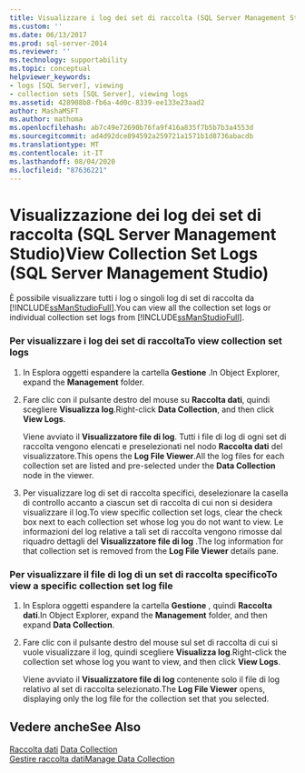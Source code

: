 ```yaml
---
title: Visualizzare i log dei set di raccolta (SQL Server Management Studio) | Microsoft Docs
ms.custom: ''
ms.date: 06/13/2017
ms.prod: sql-server-2014
ms.reviewer: ''
ms.technology: supportability
ms.topic: conceptual
helpviewer_keywords:
- logs [SQL Server], viewing
- collection sets [SQL Server], viewing logs
ms.assetid: 428908b8-fb6a-4d0c-8339-ee133e23aad2
author: MashaMSFT
ms.author: mathoma
ms.openlocfilehash: ab7c49e72690b76fa9f416a835f7b5b7b3a4553d
ms.sourcegitcommit: ad4d92dce894592a259721a1571b1d8736abacdb
ms.translationtype: MT
ms.contentlocale: it-IT
ms.lasthandoff: 08/04/2020
ms.locfileid: "87636221"
---
```

# <a name="view-collection-set-logs-sql-server-management-studio"></a><span data-ttu-id="160ad-102">Visualizzazione dei log dei set di raccolta (SQL Server Management Studio)</span><span class="sxs-lookup"><span data-stu-id="160ad-102">View Collection Set Logs (SQL Server Management Studio)</span></span>
  <span data-ttu-id="160ad-103">È possibile visualizzare tutti i log o singoli log di set di raccolta da [!INCLUDE[ssManStudioFull](../../includes/ssmanstudiofull-md.md)].</span><span class="sxs-lookup"><span data-stu-id="160ad-103">You can view all the collection set logs or individual collection set logs from [!INCLUDE[ssManStudioFull](../../includes/ssmanstudiofull-md.md)].</span></span>  
  
### <a name="to-view-collection-set-logs"></a><span data-ttu-id="160ad-104">Per visualizzare i log dei set di raccolta</span><span class="sxs-lookup"><span data-stu-id="160ad-104">To view collection set logs</span></span>  
  
1.  <span data-ttu-id="160ad-105">In Esplora oggetti espandere la cartella **Gestione** .</span><span class="sxs-lookup"><span data-stu-id="160ad-105">In Object Explorer, expand the **Management** folder.</span></span>  
  
2.  <span data-ttu-id="160ad-106">Fare clic con il pulsante destro del mouse su **Raccolta dati**, quindi scegliere **Visualizza log**.</span><span class="sxs-lookup"><span data-stu-id="160ad-106">Right-click **Data Collection**, and then click **View Logs**.</span></span>  
  
     <span data-ttu-id="160ad-107">Viene avviato il **Visualizzatore file di log**. Tutti i file di log di ogni set di raccolta vengono elencati e preselezionati nel nodo **Raccolta dati** del visualizzatore.</span><span class="sxs-lookup"><span data-stu-id="160ad-107">This opens the **Log File Viewer**.All the log files for each collection set are listed and pre-selected under the **Data Collection** node in the viewer.</span></span>  
  
3.  <span data-ttu-id="160ad-108">Per visualizzare log di set di raccolta specifici, deselezionare la casella di controllo accanto a ciascun set di raccolta di cui non si desidera visualizzare il log.</span><span class="sxs-lookup"><span data-stu-id="160ad-108">To view specific collection set logs, clear the check box next to each collection set whose log you do not want to view.</span></span> <span data-ttu-id="160ad-109">Le informazioni del log relative a tali set di raccolta vengono rimosse dal riquadro dettagli del **Visualizzatore file di log** .</span><span class="sxs-lookup"><span data-stu-id="160ad-109">The log information for that collection set is removed from the **Log File Viewer** details pane.</span></span>  
  
### <a name="to-view-a-specific-collection-set-log-file"></a><span data-ttu-id="160ad-110">Per visualizzare il file di log di un set di raccolta specifico</span><span class="sxs-lookup"><span data-stu-id="160ad-110">To view a specific collection set log file</span></span>  
  
1.  <span data-ttu-id="160ad-111">In Esplora oggetti espandere la cartella **Gestione** , quindi **Raccolta dati**.</span><span class="sxs-lookup"><span data-stu-id="160ad-111">In Object Explorer, expand the **Management** folder, and then expand **Data Collection**.</span></span>  
  
2.  <span data-ttu-id="160ad-112">Fare clic con il pulsante destro del mouse sul set di raccolta di cui si vuole visualizzare il log, quindi scegliere **Visualizza log**.</span><span class="sxs-lookup"><span data-stu-id="160ad-112">Right-click the collection set whose log you want to view, and then click **View Logs**.</span></span>  
  
     <span data-ttu-id="160ad-113">Viene avviato il **Visualizzatore file di log** contenente solo il file di log relativo al set di raccolta selezionato.</span><span class="sxs-lookup"><span data-stu-id="160ad-113">The **Log File Viewer** opens, displaying only the log file for the collection set that you selected.</span></span>  
  
## <a name="see-also"></a><span data-ttu-id="160ad-114">Vedere anche</span><span class="sxs-lookup"><span data-stu-id="160ad-114">See Also</span></span>  
 <span data-ttu-id="160ad-115">[Raccolta dati](data-collection.md) </span><span class="sxs-lookup"><span data-stu-id="160ad-115">[Data Collection](data-collection.md) </span></span>  
 [<span data-ttu-id="160ad-116">Gestire raccolta dati</span><span class="sxs-lookup"><span data-stu-id="160ad-116">Manage Data Collection</span></span>](manage-data-collection.md)  
  
  
